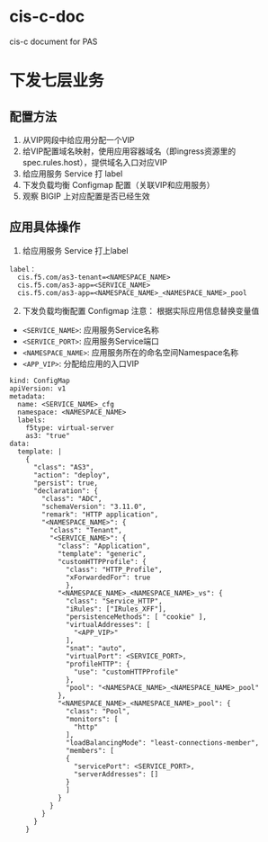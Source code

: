 # cis-c-doc
cis-c document for PAS

# 下发七层业务
## 配置方法
1. 从VIP网段中给应用分配一个VIP
2. 给VIP配置域名映射，使用应用容器域名（即ingress资源里的spec.rules.host），提供域名入口对应VIP
2. 给应用服务 Service 打 label
3. 下发负载均衡 Configmap 配置（关联VIP和应用服务）
4. 观察 BIGIP 上对应配置是否已经生效


## 应用具体操作
1. 给应用服务 Service 打上label
```
label：
  cis.f5.com/as3-tenant=<NAMESPACE_NAME>
  cis.f5.com/as3-app=<SERVICE_NAME>
  cis.f5.com/as3-app=<NAMESPACE_NAME>_<NAMESPACE_NAME>_pool
```


2. 下发负载均衡配置 Configmap
注意： 根据实际应用信息替换变量值
- `<SERVICE_NAME>`:  应用服务Service名称
- `<SERVICE_PORT>`:  应用服务Service端口
- `<NAMESPACE_NAME>`: 应用服务所在的命名空间Namespace名称
- `<APP_VIP>`: 分配给应用的入口VIP

```
kind: ConfigMap
apiVersion: v1
metadata:
  name: <SERVICE_NAME>_cfg
  namespace: <NAMESPACE_NAME>
  labels:
    f5type: virtual-server
    as3: "true"
data:
  template: |
    {
      "class": "AS3",
      "action": "deploy",
      "persist": true, 
      "declaration": {
        "class": "ADC",
        "schemaVersion": "3.11.0",
        "remark": "HTTP application",
        "<NAMESPACE_NAME>": {
          "class": "Tenant",
          "<SERVICE_NAME>": {
            "class": "Application",
            "template": "generic",
            "customHTTPProfile": {
              "class": "HTTP_Profile",
              "xForwardedFor": true
              },
            "<NAMESPACE_NAME>_<NAMESPACE_NAME>_vs": {
              "class": "Service_HTTP",
              "iRules": ["IRules_XFF"],
              "persistenceMethods": [ "cookie" ],
              "virtualAddresses": [
                "<APP_VIP>"
              ],
              "snat": "auto",
              "virtualPort": <SERVICE_PORT>,
              "profileHTTP": {
                "use": "customHTTPProfile"
              },
              "pool": "<NAMESPACE_NAME>_<NAMESPACE_NAME>_pool"
            },
            "<NAMESPACE_NAME>_<NAMESPACE_NAME>_pool": {
              "class": "Pool",
              "monitors": [
                "http"
              ],
              "loadBalancingMode": "least-connections-member",
              "members": [
              {
                "servicePort": <SERVICE_PORT>,
                "serverAddresses": []
              }
              ]
            }
          }
        }
      }
    }
```

